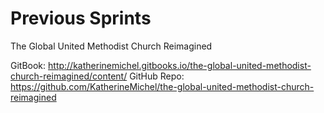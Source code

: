 # Previous Sprints

The Global United Methodist Church Reimagined

GitBook: http://katherinemichel.gitbooks.io/the-global-united-methodist-church-reimagined/content/ 
GitHub Repo: https://github.com/KatherineMichel/the-global-united-methodist-church-reimagined
